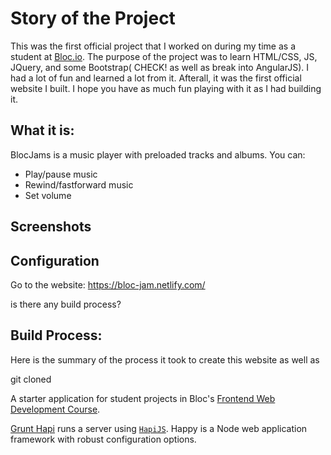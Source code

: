 # Story of the Project

This was the first official project that I worked on during my time as a student at [Bloc.io](https://www.bloc.io/). The purpose of the project was to learn HTML/CSS, JS, JQuery, and some Bootstrap( CHECK! as well as break into AngularJS). I had a lot of fun and learned a lot from it. Afterall, it was the first official website I built. I hope you have as much fun playing with it as I had building it. 

## What it is:

BlocJams is a music player with preloaded tracks and albums. You can:

* Play/pause music
* Rewind/fastforward music
* Set volume

## Screenshots

## Configuration

Go to the website: https://bloc-jam.netlify.com/

is there any build process?

## Build Process:

Here is the summary of the process it took to create this website as well as 

git cloned 

A starter application for student projects in Bloc's [Frontend Web Development Course](https://www.bloc.io/frontend-development-bootcamp).


[Grunt Hapi](https://github.com/athieriot/grunt-hapi) runs a server using [`HapiJS`](http://hapijs.com/). Happy is a Node web application framework with robust configuration options.
